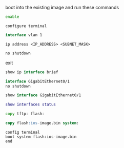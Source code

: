 boot into the existing image and run these commands 



```bash
enable
```

```
configure terminal
```

```kotlin
interface vlan 1
```

```php-template
ip address <IP_ADDRESS> <SUBNET_MASK>
```

`no shutdown`


exit


```kotlin
show ip interface brief
```

```kotlin
interface GigabitEthernet0/1
no shutdown
```

```kotlin
show interface GigabitEthernet0/1
```


```lua
show interfaces status
```

```go
copy tftp: flash:
```


```sql
copy flash:ios-image.bin system:
```


```arduino
config terminal
boot system flash:ios-image.bin
end
```

